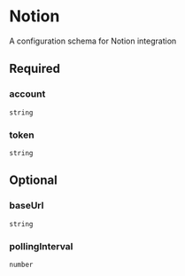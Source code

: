 # Notion

A configuration schema for Notion integration

## Required

### account

`string`

### token

`string`

## Optional

### baseUrl

`string`

### pollingInterval

`number`

